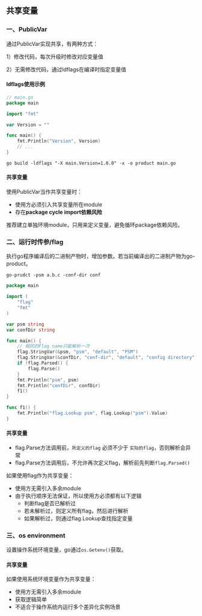 ## 共享变量
### 一、PublicVar
通过PublicVar实现共享，有两种方式：

1）修改代码，每次升级时修改对应变量值

2）无需修改代码，通过ldflags在编译时指定变量值
#### ldflags使用示例
```go
// main.go
package main

import "fmt"

var Version = ""

func main() {
	fmt.Println("Version", Version)
	// ...
}
```

`go build -ldflags "-X main.Version=1.0.0" -x -o product main.go`
#### 共享变量
使用PublicVar当作共享变量时：
* 使用方必须引入共享变量所在module
* 存在**package cycle import依赖风险**

推荐建立单独环境module，只用来定义变量，避免循环package依赖风险。
### 二、运行时传参/flag
执行go程序编译后的二进制产物时，增加参数。若当前编译出的二进制产物为go-product。
```shell
go-prudct -psm a.b.c -conf-dir conf
```

```go
package main

import (
	"flag"
	"fmt"
)

var psm string
var confDir string

func main() {
	// 相同的Flag name只能解析一次
	flag.StringVar(&psm, "psm", "default", "PSM")
	flag.StringVar(&confDir, "conf-dir", "default", "config directory")
	if !flag.Parsed() {
		flag.Parse()
	}
	fmt.Println("psm", psm)
	fmt.Println("confDir", confDir)
	f1()
}

func f1() {
    fmt.Println("flag.Lookup psm", flag.Lookup("psm").Value)
}
```
#### 共享变量
* flag.Parse方法调用前，`所定义的flag` 必须不少于 `实际的flag`，否则解析会异常
* flag.Parse方法调用后，不允许再次定义flag，解析前先判断`flag.Parsed()`

如果使用flag作为共享变量：
* 使用方无需引入多余module
* 由于执行顺序无法保证，所以使用方必须都有以下逻辑
    * 判断flag是否已解析过
    * 若未解析过，则定义所有flag，然后进行解析
    * 如果解析过，则通过flag.Lookup查找指定变量

### 三、os environment
设置操作系统环境变量，go通过`os.Getenv()`获取。

#### 共享变量
如果使用系统环境变量作为共享变量：
* 使用方无需引入多余module
* 获取逻辑简单
* 不适合于操作系统内运行多个差异化实例场景